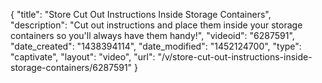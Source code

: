 {
    "title": "Store Cut Out Instructions Inside Storage Containers",
    "description": "Cut out instructions and place them inside your storage containers so you'll always have them handy!",
    "videoid": "6287591",
    "date_created": "1438394114",
    "date_modified": "1452124700",
    "type": "captivate",
    "layout": "video",
    "url": "\/v\/store-cut-out-instructions-inside-storage-containers\/6287591"
}